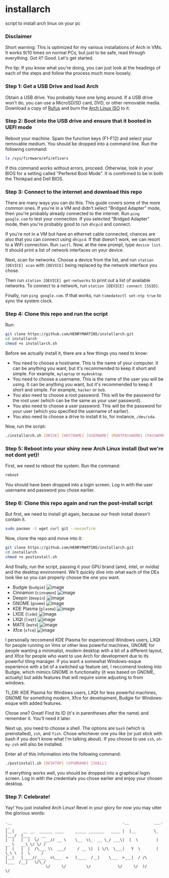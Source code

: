 # installarch
script to install arch linux on your pc

### Disclaimer
Short warning: This is optimized for my various installations of Arch in VMs. It works 9/10 times on normal PCs, but just to be safe, read through everything. Got it? Good. Let's get started.

Pro tip: If you know what you're doing, you can just look at the headings of each of the steps and follow the process much more loosely.

### Step 1: Get a USB Drive and load Arch
Obtain a USB drive. You probably have one lying around. If a USB drive won't do, you can use a MicroSD/SD card, DVD, or other removable media. Download a copy of [Rufus](https://rufus.ie/en/#) and burn the [Arch Linux ISO](https://archlinux.org/download/) to it.

### Step 2: Boot into the USB drive and ensure that it booted in UEFI mode
Reboot your machine. Spam the function keys (F1-F12) and select your removable medium. You should be dropped into a command line. Run the following command:

```sh
ls /sys/firmware/efi/efivars
```

If this command works without errors, proceed. Otherwise, look in your BIOS for a setting called "Perfered Boot Mode". It is comfirmed to be in both the Thinkpad and Dell BIOS.

### Step 3: Connect to the internet and download this repo
There are many ways you can do this. This guide covers some of the more common ones. If you're in a VM and didn't select "Bridged Adapter" mode, then you're probably already connected to the internet. Run `ping google.com` to test your connection. If you selected "Bridged Adapter" mode, then you're probably good to run `dhcpcd` and connect.

If you're not in a VM but have an ethernet cable connected, chances are also that you can connect using `dhcpcd`. If that doesn't work, we can resort to a WiFi connection. Run `iwctl`. Now, at the new prompt, type `device list`. It should print a list of network interfaces on your device. 

Next, scan for networks. Choose a device from the list, and run `station [DEVICE] scan` with `[DEVICE]` being replaced by the network interface you chose.

Then run `station [DEVICE] get-networks` to print out a list of available networks. To connect to a network, run `station [DEVICE] connect [SSID]`.

Finally, run `ping google.com`. If that works, run `timedatectl set-ntp true` to sync the system clock.

### Step 4: Clone this repo and run the script

Run:

```sh
git clone https://github.com/HENRYMARTIN5/installarch.git
cd installarch
chmod +x installarch.sh
```

Before we actually install it, there are a few things you need to know:

 - You need to choose a hostname. This is the name of your computer. It can be anything you want, but it's recommended to keep it short and simple. For example, `mylaptop` or `mydesktop`.
 - You need to choose a username. This is the name of the user you will be using. It can be anything you want, but it's recommended to keep it short and simple. For example, `hacker` or `bob`.
 - You also need to choose a root password. This will be the password for the root user (which can be the same as your user password).
 - You also need to choose a user password. This will be the password for your user (which you specified the username of earlier).
 - You also need to choose a drive to install it to, for instance, `/dev/sda`.

Now, run the script:

```sh
./installarch.sh [DRIVE] [HOSTNAME] [USERNAME] [ROOTPASSWORD] [PASSWORD]
```

### Step 5: Reboot into your shiny new Arch Linux install (but we're not dont yet)!

First, we need to reboot the system. Run the command:

```sh
reboot
```

You should have been dropped into a login screen. Log in with the user username and password you chose earlier.

### Step 6: Clone this repo again and run the post-install script

But first, we need to install git again, because our fresh install doesn't contain it.

```sh
sudo pacman -S wget curl git --noconfirm
```

Now, clone the repo and move into it:

```sh
git clone https://github.com/HENRYMARTIN5/installarch.git
cd installarch
chmod +x postinstall.sh
```

And finally, run the script, passing it your GPU brand (amd, intel, or nvidia) and the desktop environment. We'll quickly dive into what each of the DEs look like so you can properly choose the one you want.

 - Budgie (`budgie`) ![image](https://user-images.githubusercontent.com/62612165/204823121-d625b61b-d2ed-4fd8-abdd-6b5ea528ed42.png)
 - Cinnamon (`cinnamon`) ![image](https://user-images.githubusercontent.com/62612165/204823321-c6b06a4c-49e9-4e2b-920c-f40fa6ebde81.png)
 - Deepin (`deepin`) ![image](https://user-images.githubusercontent.com/62612165/204823530-3ea1d145-3d45-4c98-875a-448ba751b81d.png)
 - GNOME (`gnome`) ![image](https://user-images.githubusercontent.com/62612165/204824358-6b78972f-5470-4f59-9359-c2258e9c2b16.png)
 - KDE Plasma (`plasma`) ![image](https://user-images.githubusercontent.com/62612165/204823929-e3a8ac69-8940-4027-889a-d90dd1df3a3a.png)
 - LXDE (`lxde`) ![image](https://user-images.githubusercontent.com/62612165/204824088-35d15337-233e-4e56-83df-52065e23ed4b.png)
 - LXQt (`lxqt`) ![image](https://user-images.githubusercontent.com/62612165/204824615-4149207b-370b-4350-b4c9-63d7b701aebf.png)
 - MATE (`mate`) ![image](https://user-images.githubusercontent.com/62612165/204824969-7eff12ee-ec0a-4b9b-9b08-72c8f6004ea3.png)
 - Xfce (`xfce`) ![image](https://user-images.githubusercontent.com/62612165/204825545-37870b45-70bf-4d59-8618-b2348e0acfda.png)


I personally reccomend KDE Plasma for experienced Windows users, LXQt for people running on Vms or other less powerful machines, GNOME for people wanting a minimalist, modern desktop with a bit of a different layout, and Xfce for people who want to use Arch for development due to its powerful tiling manager. If you want a somewhat Windows-esque experience with a bit of a switched up feature set, I reccomend looking into Budgie, which mimics GNOME in functionality (it was based on GNOME, actually) but adds features that will require some adjusting to from windows.

TL;DR: KDE Plasma for Windows users, LXQt for less powerful machines, GNOME for something modern, Xfce for development, Budgie for Windows-esque with added features.

Chose one? Great! Find its ID (it's in parentheses after the name) and remember it. You'll need it later.

Next up, you need to choose a shell. The options are `bash` (which is preinstalled), `zsh`, and `fish`. Chose whichever one you like (or just stick with bash if you don't know what I'm talking about). If you choose to use `zsh`, `oh-my-zsh` will also be installed.

Enter all of this information into the following command:

```sh
./postinstall.sh [DESKTOP] [GPUBRAND] [SHELL]
```

If everything works well, you should be dropped into a graphical login screen. Log in with the credentials you chose earlier and enjoy your chosen desktop.

### Step 7: Celebrate!

Yay! You just installed Arch Linux! Revel in your glory for now you may utter the glorious words:

```
.__                                                 .__           ___.    __           
|__|    __ __  ______ ____     _____ _______   ____ |  |__        \_ |___/  |___  _  __
|  |   |  |  \/  ___// __ \    \__  \\_  __ \_/ ___\|  |  \        | __ \   __\ \/ \/ /
|  |   |  |  /\___ \\  ___/     / __ \|  | \/\  \___|   Y  \       | \_\ \  |  \     / 
|__|   |____//____  >\___  >   (____  /__|    \___  >___|  / /\    |___  /__|   \/\_/  
                  \/     \/         \/            \/     \/  )/        \/              
```
